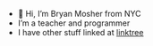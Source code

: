 - 👋 Hi, I’m Bryan Mosher from NYC
- I’m a teacher and programmer
- I have other stuff linked at [linktree](https://linktr.ee/bwmosher)
